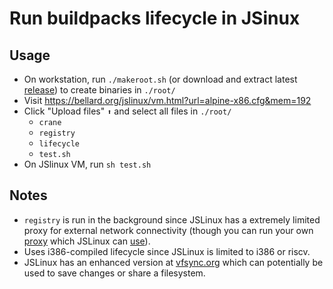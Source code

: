 # Run buildpacks lifecycle in JSinux

## Usage
* On workstation, run `./makeroot.sh` (or download and extract latest [release](https://github.com/micahyoung/jslinux-lifecycle/releases)) to create binaries in `./root/`
* Visit https://bellard.org/jslinux/vm.html?url=alpine-x86.cfg&mem=192
* Click "Upload files" `⬆` and select all files in `./root/`
  * `crane`
  * `registry`
  * `lifecycle`
  * `test.sh`
* On JSlinux VM, run `sh test.sh`


## Notes
* `registry` is run in the background since JSLinux has a extremely limited proxy for external network connectivity (though you can run your own [proxy](https://github.com/benjamincburns/websockproxy/) which JSLinux can [use](https://bellard.org/jslinux/faq.html#:~:text=net_url)).
* Uses i386-compiled lifecycle since JSLinux is limited to i386 or riscv.
* JSLinux has an enhanced version at [vfsync.org](https://vfsync.org/vm.html) which can potentially be used to save changes or share a filesystem.
